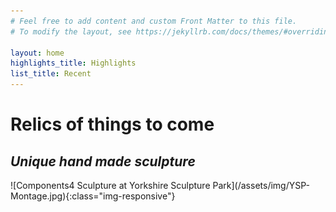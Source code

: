 ```yaml
---
# Feel free to add content and custom Front Matter to this file.
# To modify the layout, see https://jekyllrb.com/docs/themes/#overriding-theme-defaults

layout: home
highlights_title: Highlights
list_title: Recent
---
```

<h1>Relics of things to come</h1>
<h2><i>Unique hand made sculpture</i></h2>
![Components4 Sculpture at Yorkshire Sculpture Park](/assets/img/YSP-Montage.jpg){:class="img-responsive"}



